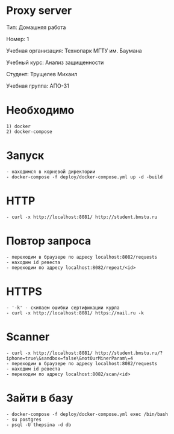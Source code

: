 # Proxy server
Тип: Домашняя работа

Номер: 1

Учебная организация: Технопарк МГТУ им. Баумана

Учебный курс: Анализ защищенности

Студент: Трущелев Михаил

Учебная группа: АПО-31

# Необходимо
```
1) docker
2) docker-compose
```

# Запуск
```
- находимся в корневой директории
- docker-compose -f deploy/docker-compose.yml up -d -build
```

# HTTP
```
- curl -x http://localhost:8081/ http://student.bmstu.ru
```

# Повтор запроса
```
- переходим в браузере по адресу localhost:8082/requests
- находим id ревеста
- переходим по адресу localhost:8082/repeat/<id>
```

# HTTPS
```
- '-k' - скипаем ошибки сертификации курла
- curl -x http://localhost:8081/ https://mail.ru -k
```

# Scanner
```
- curl -x http://localhost:8081/ http://student.bmstu.ru/?iphone=true\&sandbox=false\&notOurMinerParam\=4
- переходим в браузере по адресу localhost:8082/requests
- находим id ревеста
- переходим по адресу localhost:8082/scan/<id>
```

# Зайти в базу
```
- docker-compose -f deploy/docker-compose.yml exec /bin/bash
- su postgres
- psql -U thepsina -d db
```